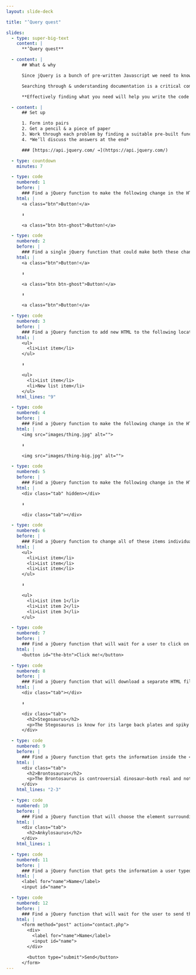 ```yaml
---
layout: slide-deck

title: "’Query quest"

slides:
  - type: super-big-text
    content: |
      **’Query quest**

  - content: |
      ## What & why

      Since jQuery is a bunch of pre-written Javascript we need to know what’s available.

      Searching through & understanding documentation is a critical component of being a developer.

      **Effectively finding what you need will help you write the code you want.**

  - content: |
      ## Set up

      1. Form into pairs
      2. Get a pencil & a piece of paper
      3. Work through each problem by finding a suitable pre-built function in the jQuery documentation
      4. *We’ll discuss the answers at the end*

      ### [https://api.jquery.com/ ➔](https://api.jquery.com/)

  - type: countdown
    minutes: 7

  - type: code
    numbered: 1
    before: |
      ### Find a jQuery function to make the following change in the HTML:
    html: |
      <a class="btn">Button!</a>

      ⬇

      <a class="btn btn-ghost">Button!</a>

  - type: code
    numbered: 2
    before: |
      ### Find a single jQuery function that could make both these changes:
    html: |
      <a class="btn">Button!</a>

      ⬇

      <a class="btn btn-ghost">Button!</a>

      ⬇

      <a class="btn">Button!</a>

  - type: code
    numbered: 3
    before: |
      ### Find a jQuery function to add new HTML to the following location:
    html: |
      <ul>
        <li>List item</li>
      </ul>

      ⬇

      <ul>
        <li>List item</li>
        <li>New list item</li>
      </ul>
    html_lines: "9"

  - type: code
    numbered: 4
    before: |
      ### Find a jQuery function to make the following change in the HTML:
    html: |
      <img src="images/thing.jpg" alt="">

      ⬇

      <img src="images/thing-big.jpg" alt="">

  - type: code
    numbered: 5
    before: |
      ### Find a jQuery function to make the following change in the HTML:
    html: |
      <div class="tab" hidden></div>

      ⬇

      <div class="tab"></div>

  - type: code
    numbered: 6
    before: |
      ### Find a jQuery function to change all of these items individually:
    html: |
      <ul>
        <li>List item</li>
        <li>List item</li>
        <li>List item</li>
      </ul>

      ⬇

      <ul>
        <li>List item 1</li>
        <li>List item 2</li>
        <li>List item 3</li>
      </ul>

  - type: code
    numbered: 7
    before: |
      ### Find a jQuery function that will wait for a user to click on this element:
    html: |
      <button id="the-btn">Click me!</button>

  - type: code
    numbered: 8
    before: |
      ### Find a jQuery function that will download a separate HTML file and insert it:
    html: |
      <div class="tab"></div>

      ⬇

      <div class="tab">
        <h2>Stegosaurus</h2>
        <p>The Stegosaurus is know for its large back plates and spiky tail.</p>
      </div>

  - type: code
    numbered: 9
    before: |
      ### Find a jQuery function that gets the information inside the <div>:
    html: |
      <div class="tab">
        <h2>Brontosaurus</h2>
        <p>The Brontosaurus is controversial dinosaur—both real and not real.</p>
      </div>
    html_lines: "2-3"

  - type: code
    numbered: 10
    before: |
      ### Find a jQuery function that will choose the element surrounding the <h2>:
    html: |
      <div class="tab">
        <h2>Ankylosaurus</h2>
      </div>
    html_lines: 1

  - type: code
    numbered: 11
    before: |
      ### Find a jQuery function that gets the information a user typed into the input field:
    html: |
      <label for="name">Name</label>
      <input id="name">

  - type: code
    numbered: 12
    before: |
      ### Find a jQuery function that will wait for the user to send the form information:
    html: |
      <form method="post" action="contact.php">
        <div>
          <label for="name">Name</label>
          <input id="name">
        </div>

        <button type="submit">Send</button>
      </form>
---
```

